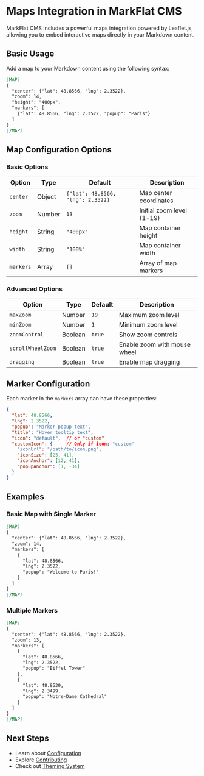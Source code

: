 # Maps Integration in MarkFlat CMS

MarkFlat CMS includes a powerful maps integration powered by Leaflet.js, allowing you to embed interactive maps directly in your Markdown content.

## Basic Usage

Add a map to your Markdown content using the following syntax:

```markdown
[MAP]
{
  "center": {"lat": 48.8566, "lng": 2.3522},
  "zoom": 14,
  "height": "400px",
  "markers": [
    {"lat": 48.8566, "lng": 2.3522, "popup": "Paris"}
  ]
}
[/MAP]
```

## Map Configuration Options

### Basic Options

| Option | Type | Default | Description |
|--------|------|---------|-------------|
| `center` | Object | `{"lat": 48.8566, "lng": 2.3522}` | Map center coordinates |
| `zoom` | Number | `13` | Initial zoom level (1-19) |
| `height` | String | `"400px"` | Map container height |
| `width` | String | `"100%"` | Map container width |
| `markers` | Array | `[]` | Array of map markers |

### Advanced Options

| Option | Type | Default | Description |
|--------|------|---------|-------------|
| `maxZoom` | Number | `19` | Maximum zoom level |
| `minZoom` | Number | `1` | Minimum zoom level |
| `zoomControl` | Boolean | `true` | Show zoom controls |
| `scrollWheelZoom` | Boolean | `true` | Enable zoom with mouse wheel |
| `dragging` | Boolean | `true` | Enable map dragging |

## Marker Configuration

Each marker in the `markers` array can have these properties:

```json
{
  "lat": 48.8566,
  "lng": 2.3522,
  "popup": "Marker popup text",
  "title": "Hover tooltip text",
  "icon": "default",  // or "custom"
  "customIcon": {     // Only if icon: "custom"
    "iconUrl": "/path/to/icon.png",
    "iconSize": [25, 41],
    "iconAnchor": [12, 41],
    "popupAnchor": [1, -34]
  }
}
```

## Examples

### Basic Map with Single Marker

```markdown
[MAP]
{
  "center": {"lat": 48.8566, "lng": 2.3522},
  "zoom": 14,
  "markers": [
    {
      "lat": 48.8566,
      "lng": 2.3522,
      "popup": "Welcome to Paris!"
    }
  ]
}
[/MAP]
```

### Multiple Markers

```markdown
[MAP]
{
  "center": {"lat": 48.8566, "lng": 2.3522},
  "zoom": 13,
  "markers": [
    {
      "lat": 48.8566,
      "lng": 2.3522,
      "popup": "Eiffel Tower"
    },
    {
      "lat": 48.8530,
      "lng": 2.3499,
      "popup": "Notre-Dame Cathedral"
    }
  ]
}
[/MAP]
```

## Next Steps

- Learn about [Configuration](./configuration.md)
- Explore [Contributing](./contributing.md)
- Check out [Theming System](./theming.md)
